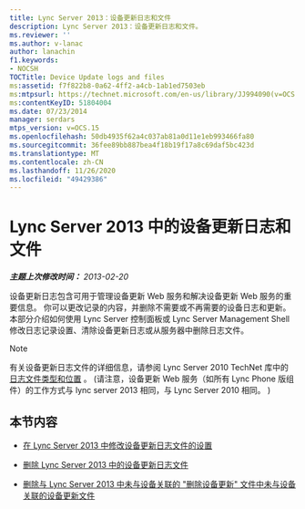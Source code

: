 ```yaml
---
title: Lync Server 2013：设备更新日志和文件
description: Lync Server 2013：设备更新日志和文件。
ms.reviewer: ''
ms.author: v-lanac
author: lanachin
f1.keywords:
- NOCSH
TOCTitle: Device Update logs and files
ms:assetid: f7f822b8-0a62-4ff2-a4cb-1ab1ed7503eb
ms:mtpsurl: https://technet.microsoft.com/en-us/library/JJ994090(v=OCS.15)
ms:contentKeyID: 51804004
ms.date: 07/23/2014
manager: serdars
mtps_version: v=OCS.15
ms.openlocfilehash: 50db4935f62a4c037ab81a0d11e1eb993466fa80
ms.sourcegitcommit: 36fee89bb887bea4f18b19f17a8c69daf5bc423d
ms.translationtype: MT
ms.contentlocale: zh-CN
ms.lasthandoff: 11/26/2020
ms.locfileid: "49429386"
---
```

# <a name="device-update-logs-and-files-in-lync-server-2013"></a>Lync Server 2013 中的设备更新日志和文件

<div data-xmlns="http://www.w3.org/1999/xhtml">

<div class="topic" data-xmlns="http://www.w3.org/1999/xhtml" data-msxsl="urn:schemas-microsoft-com:xslt" data-cs="https://msdn.microsoft.com/">

<div data-asp="https://msdn2.microsoft.com/asp">



</div>

<div id="mainSection">

<div id="mainBody">

<span> </span>

_**主题上次修改时间：** 2013-02-20_

设备更新日志包含可用于管理设备更新 Web 服务和解决设备更新 Web 服务的重要信息。 你可以更改记录的内容，并删除不需要或不再需要的设备日志和更新。 本部分介绍如何使用 Lync Server 控制面板或 Lync Server Management Shell 修改日志记录设置、清除设备更新日志或从服务器中删除日志文件。

<div>


> [!NOTE]  
> 有关设备更新日志文件的详细信息，请参阅 Lync Server 2010 TechNet 库中的 <A href="https://technet.microsoft.com/library/gg398250(v=ocs.14).aspx">日志文件类型和位置</A> 。  (请注意，设备更新 Web 服务（如所有 Lync Phone 版组件）的工作方式与 lync server 2013 相同，与 Lync Server 2010 相同。 ) 



</div>

<div>

## <a name="in-this-section"></a>本节内容

  - [在 Lync Server 2013 中修改设备更新日志文件的设置](lync-server-2013-modify-settings-for-device-update-log-files.md)

  - [删除 Lync Server 2013 中的设备更新日志文件](lync-server-2013-delete-device-update-log-files.md)

  - [删除与 Lync Server 2013 中未与设备关联的 "删除设备更新" 文件中未与设备关联的设备更新文件](lync-server-2013-remove-device-update-files-not-associated-with-a-device.md)

</div>

</div>

<span> </span>

</div>

</div>

</div>

